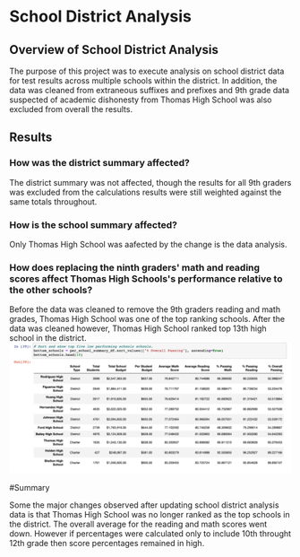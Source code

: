 # School District Analysis

## Overview of School District Analysis
The purpose of this project was to execute analysis on school district data for test results across multiple schools within the district. In addition, the data was cleaned from extraneous suffixes and prefixes and 9th grade data suspected of academic dishonesty from Thomas High School was also excluded from overall the results. 

## Results
### How was the district summary affected?
The district summary was not affected, though the results for all 9th graders was excluded from the calculations results were still weighted against the same totals throughout.

### How is the school summary affected? 
Only Thomas High School was aafected by the change is the data analysis. 

### How does replacing the ninth graders' math and reading scores affect Thomas High Schools's performance relative to the other schools?
Before the data was cleaned to remove the 9th graders reading and math grades, Thomas High School was one of the top ranking schools. After the data was cleaned however, Thomas High School ranked top 13th high school in the district.
![top schools](https://github.com/jgomez07/School_District_Analysis-/blob/master/Images/Top%20five%20low%20performing%20schools.png)

#Summary

Some the major changes observed after updating school district analysis data is that Thomas High School was no longer ranked as the top schools in the district. The overall average for the reading and math scores went down. However if percentages were calculated only to include 10th throught 12th grade then score percentages remained in high. 
